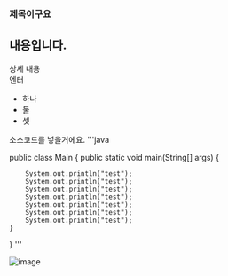 ### 제목이구요
내용입니다.
---
상세 내용<br/>
엔터<br/>
* 하나
* 둘
* 셋

소스코드를 넣을거에요.
'''java

public class Main {
    public static void main(String[] args) {

        System.out.println("test");
        System.out.println("test");
        System.out.println("test");
        System.out.println("test");
        System.out.println("test");
        System.out.println("test");
        System.out.println("test");
    }
}
'''

![image](https://github.com/cus101/mark0311/assets/105179393/5ed4a756-6283-498c-90cd-f6ff429b0520)
